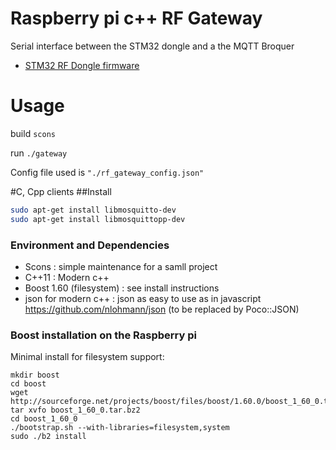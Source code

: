 # Raspberry pi c++ RF Gateway
Serial interface between the STM32 dongle and a the MQTT Broquer
* [STM32 RF Dongle firmware](https://github.com/HomeSmartMesh/IoT_Frameworks/tree/master/stm32_rf_dongle/rf_bridge)

# Usage
build
`scons` 

run
`./gateway` 

Config file used is `"./rf_gateway_config.json"`

#C, Cpp clients
##Install
```bash
sudo apt-get install libmosquitto-dev
sudo apt-get install libmosquittopp-dev
```

### Environment and Dependencies
- Scons : simple maintenance for a samll project
- C++11 : Modern c++
- Boost 1.60 (filesystem) : see install instructions
- json for modern c++ : json as easy to use as in javascript https://github.com/nlohmann/json (to be replaced by Poco::JSON)

### Boost installation on the Raspberry pi
Minimal install for filesystem support:
```
mkdir boost
cd boost
wget http://sourceforge.net/projects/boost/files/boost/1.60.0/boost_1_60_0.tar.bz2
tar xvfo boost_1_60_0.tar.bz2
cd boost_1_60_0
./bootstrap.sh --with-libraries=filesystem,system
sudo ./b2 install
```
